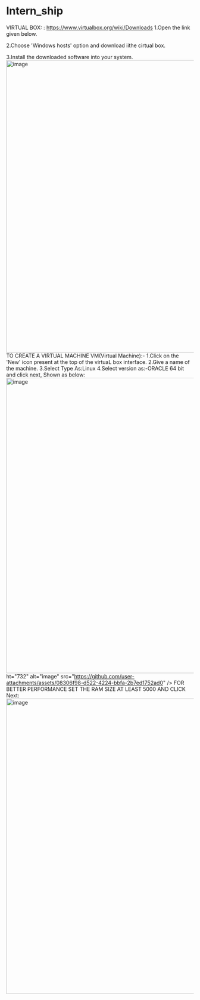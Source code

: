 # Intern_ship
VIRTUAL BOX: : https://www.virtualbox.org/wiki/Downloads
1.Open the link given below. 

2.Choose 'Windows hosts' option and download iithe cirtual box.

3.Install the downloaded software into your system.
      <img width="1219" height="784" alt="image" src="https://github.com/user-attachments/assets/87c73bce-6658-4c3f-96a9-29da3cc8e4bc" />
TO CREATE A VIRTUAL MACHINE VM(Virtual Machine):-
1.Click on the 'New' icon present at the top of the virtuaL box interface.
2.Give a name of the machine.
3.Select Type As:Linux
4.Select version as:-ORACLE 64 bit
and click next, Shown as below:
            <img width="1237" height="792" alt="image" src="https://github.com/user-attachments/assets/ce39e4f3-6fc1-4db2-acd2-3ffdf1fbd4af" />
ht="732" alt="image" src="https://github.com/user-attachments/assets/08306f98-d522-4224-bbfa-2b7ed1752ad0" />
FOR BETTER PERFORMANCE SET THE RAM SIZE AT LEAST 5000 AND CLICK Next:
            <img width="1237" height="792" alt="image" src="https://github.com/user-attachments/assets/d880a264-3ac3-498c-b819-1aa57ba44fc3" />

            


